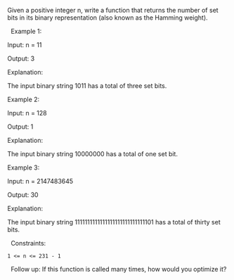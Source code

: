 Given a positive integer n, write a function that returns the number of set bits in its binary representation (also known as the Hamming weight).

 
Example 1:


Input: n = 11

Output: 3

Explanation:

The input binary string 1011 has a total of three set bits.


Example 2:


Input: n = 128

Output: 1

Explanation:

The input binary string 10000000 has a total of one set bit.


Example 3:


Input: n = 2147483645

Output: 30

Explanation:

The input binary string 1111111111111111111111111111101 has a total of thirty set bits.


 
Constraints:


	1 <= n <= 231 - 1


 
Follow up: If this function is called many times, how would you optimize it?